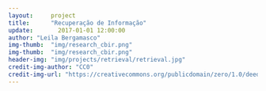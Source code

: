 ```yaml
---  
layout:     project  
title:      "Recuperação de Informação"
update:       2017-01-01 12:00:00  
author: "Leila Bergamasco"
img-thumb:  "img/research_cbir.png"
img-thumb:  "img/research_cbir.png"
header-img: "img/projects/retrieval/retrieval.jpg"  
credit-img-author: "CC0"  
credit-img-url: "https://creativecommons.org/publicdomain/zero/1.0/deed.pt" 
---  
```

